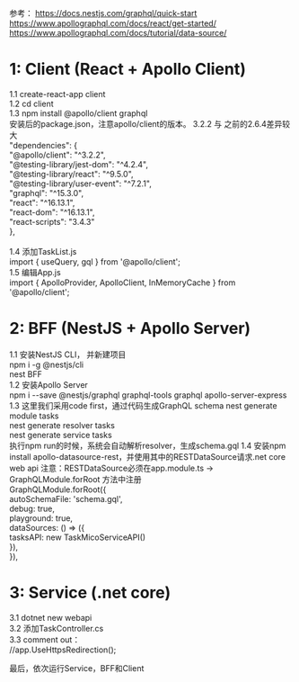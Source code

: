 参考：
https://docs.nestjs.com/graphql/quick-start
https://www.apollographql.com/docs/react/get-started/
https://www.apollographql.com/docs/tutorial/data-source/

1: Client (React + Apollo Client)
====
1.1 create-react-app client <br/>
1.2 cd client <br/>
1.3 npm install @apollo/client graphql <br/>
安装后的package.json，注意apollo/client的版本。 3.2.2 与 之前的2.6.4差异较大 <br/>
  "dependencies": {   
    "@apollo/client": "^3.2.2",   
    "@testing-library/jest-dom": "^4.2.4",    
    "@testing-library/react": "^9.5.0",   
    "@testing-library/user-event": "^7.2.1",    
    "graphql": "^15.3.0",   
    "react": "^16.13.1",    
    "react-dom": "^16.13.1",    
    "react-scripts": "3.4.3"    
  },    
 <br/>
 1.4 添加TaskList.js    
 import { useQuery, gql } from '@apollo/client';    
 1.5 编辑App.js   
 import { ApolloProvider, ApolloClient, InMemoryCache } from '@apollo/client';    
 
 2: BFF (NestJS + Apollo Server)
 ====
 1.1 安装NestJS CLI， 并新建项目    
 npm i -g @nestjs/cli   
 nest BFF   
 1.2 安装Apollo Server    
 npm i --save @nestjs/graphql graphql-tools graphql apollo-server-express   
 1.3 这里我们采用code first，通过代码生成GraphQL schema
 nest generate module tasks   
 nest generate resolver tasks   
 nest generate service tasks    
 执行npm run的时候，系统会自动解析resolver，生成schema.gql
 1.4 安装npm install apollo-datasource-rest，并使用其中的RESTDataSource请求.net core web api
 注意：RESTDataSource必须在app.module.ts -> GraphQLModule.forRoot 方法中注册   
 GraphQLModule.forRoot({    
      autoSchemaFile: 'schema.gql',   
      debug: true,    
      playground: true,   
      dataSources: () => ({   
        tasksAPI: new TaskMicoServiceAPI()    
      }),   
    }),   
    
   3: Service (.net core)
   ====
   3.1 dotnet new webapi    
   3.2 添加TaskController.cs    
   3.3 comment out：   
   //app.UseHttpsRedirection();   
   
   最后，依次运行Service，BFF和Client    
  
  

 
